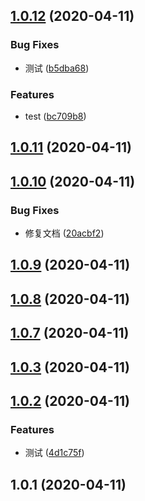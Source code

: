 ## [1.0.12](https://github.com/rmchen-12/rmchen-12/compare/v1.0.11...v1.0.12) (2020-04-11)


### Bug Fixes

* 测试 ([b5dba68](https://github.com/rmchen-12/rmchen-12/commit/b5dba689dc39920599f58b198c5cc6be16989604))


### Features

* test ([bc709b8](https://github.com/rmchen-12/rmchen-12/commit/bc709b88d65507df3034b71aa05bde4a82abbdfa))



## [1.0.11](https://github.com/rmchen-12/rmchen-12/compare/v1.0.10...v1.0.11) (2020-04-11)



## [1.0.10](https://github.com/rmchen-12/rmchen-12/compare/v1.0.9...v1.0.10) (2020-04-11)


### Bug Fixes

* 修复文档 ([20acbf2](https://github.com/rmchen-12/rmchen-12/commit/20acbf2c190f3aa516d5c9e0f0389ba49cf4d821))



## [1.0.9](https://github.com/rmchen-12/rmchen-12/compare/v1.0.8...v1.0.9) (2020-04-11)



## [1.0.8](https://github.com/rmchen-12/rmchen-12/compare/v1.0.7...v1.0.8) (2020-04-11)



## [1.0.7](https://github.com/rmchen-12/rmchen-12/compare/v1.0.3...v1.0.7) (2020-04-11)



## [1.0.3](https://github.com/rmchen-12/rmchen-12/compare/v1.0.2...v1.0.3) (2020-04-11)



## [1.0.2](https://github.com/rmchen-12/rmchen-12/compare/v1.0.1...v1.0.2) (2020-04-11)


### Features

* 测试 ([4d1c75f](https://github.com/rmchen-12/rmchen-12/commit/4d1c75f143b9fab7917f705745556b19463c8d59))



## 1.0.1 (2020-04-11)



